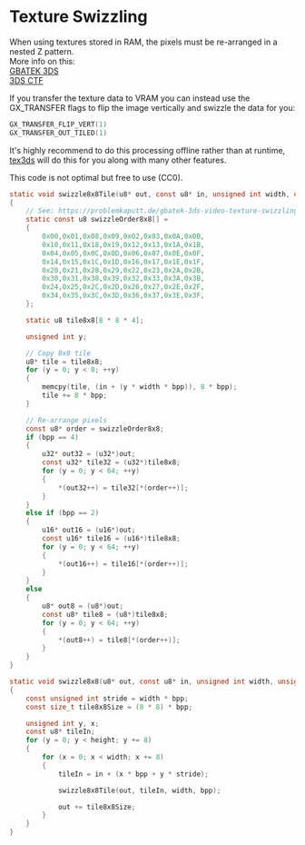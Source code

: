 # Texture Swizzling

When using textures stored in RAM, the pixels must be re-arranged in a nested Z pattern.<br>
More info on this: <br>
[GBATEK 3DS](https://problemkaputt.de/gbatek-3ds-video-texture-swizzling.htm)<br>
[3DS CTF](https://reswitched-weekly-reboot.github.io/posts/3ds-ctf/)<br>

If you transfer the texture data to VRAM you can instead use the GX_TRANSFER flags to flip the image vertically and swizzle the data for you:
```c
GX_TRANSFER_FLIP_VERT(1)
GX_TRANSFER_OUT_TILED(1)
```

It's highly recommend to do this processing offline rather than at runtime, [tex3ds](https://github.com/devkitPro/tex3ds) will do this for you along with many other features.<br>

This code is not optimal but free to use (CC0).

```c
static void swizzle8x8Tile(u8* out, const u8* in, unsigned int width, unsigned int bpp)
{
	// See: https://problemkaputt.de/gbatek-3ds-video-texture-swizzling.htm 
	static const u8 swizzleOrder8x8[] =
	{
		0x00,0x01,0x08,0x09,0x02,0x03,0x0A,0x0B,
		0x10,0x11,0x18,0x19,0x12,0x13,0x1A,0x1B,
		0x04,0x05,0x0C,0x0D,0x06,0x07,0x0E,0x0F,
		0x14,0x15,0x1C,0x1D,0x16,0x17,0x1E,0x1F,
		0x20,0x21,0x28,0x29,0x22,0x23,0x2A,0x2B,
		0x30,0x31,0x38,0x39,0x32,0x33,0x3A,0x3B,
		0x24,0x25,0x2C,0x2D,0x26,0x27,0x2E,0x2F,
		0x34,0x35,0x3C,0x3D,0x36,0x37,0x3E,0x3F,
	};

	static u8 tile8x8[8 * 8 * 4];

	unsigned int y;

	// Copy 8x8 tile	
	u8* tile = tile8x8;
	for (y = 0; y < 8; ++y)
	{
		memcpy(tile, (in + (y * width * bpp)), 8 * bpp);
		tile += 8 * bpp;
	}

	// Re-arrange pixels
	const u8* order = swizzleOrder8x8;
	if (bpp == 4)
	{
		u32* out32 = (u32*)out;
		const u32* tile32 = (u32*)tile8x8;
		for (y = 0; y < 64; ++y)
		{
			*(out32++) = tile32[*(order++)];
		}
	}
	else if (bpp == 2)
	{
		u16* out16 = (u16*)out;
		const u16* tile16 = (u16*)tile8x8;
		for (y = 0; y < 64; ++y)
		{
			*(out16++) = tile16[*(order++)];
		}
	}
	else
	{
		u8* out8 = (u8*)out;
		const u8* tile8 = (u8*)tile8x8;
		for (y = 0; y < 64; ++y)
		{
			*(out8++) = tile8[*(order++)];
		}
	}
}

static void swizzle8x8(u8* out, const u8* in, unsigned int width, unsigned int height, unsigned int bpp)
{
	const unsigned int stride = width * bpp;
	const size_t tile8x8Size = (8 * 8) * bpp;

	unsigned int y, x;
	const u8* tileIn;
	for (y = 0; y < height; y += 8)
	{
		for (x = 0; x < width; x += 8)
		{
			tileIn = in + (x * bpp + y * stride);

			swizzle8x8Tile(out, tileIn, width, bpp);

			out += tile8x8Size;
		}
	}
}
```

